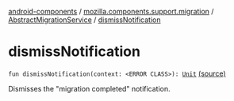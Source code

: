 [android-components](../../index.md) / [mozilla.components.support.migration](../index.md) / [AbstractMigrationService](index.md) / [dismissNotification](./dismiss-notification.md)

# dismissNotification

`fun dismissNotification(context: <ERROR CLASS>): `[`Unit`](https://kotlinlang.org/api/latest/jvm/stdlib/kotlin/-unit/index.html) [(source)](https://github.com/mozilla-mobile/android-components/blob/master/components/support/migration/src/main/java/mozilla/components/support/migration/AbstractMigrationService.kt#L156)

Dismisses the "migration completed" notification.

